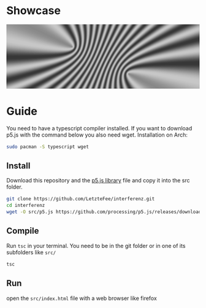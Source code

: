 # Showcase
![canvas](readme-assets/canvas.png)

# Guide
You need to have a typescript compiler installed. If you want to download p5.js with the command below you also need wget. Installation on Arch:
```bash
sudo pacman -S typescript wget
```
## Install
Download this repository and the [p5.js library](https://p5js.org/download/) file and copy it into the src folder.
```bash
git clone https://github.com/LetzteFee/interferenz.git
cd interferenz
wget -O src/p5.js https://github.com/processing/p5.js/releases/download/v1.6.0/p5.js
```

## Compile
Run `tsc` in your terminal.
You need to be in the git folder or in one of its subfolders like `src/`
```bash
tsc
```

## Run
open the `src/index.html` file with a web browser like firefox
